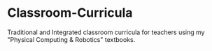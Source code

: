 # Classroom-Curricula
Traditional and Integrated classroom curricula for teachers using my "Physical Computing &amp; Robotics" textbooks.

